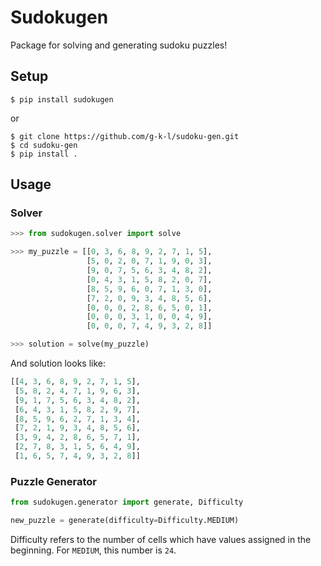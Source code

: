 # Sudokugen

Package for solving and generating sudoku puzzles!

## Setup
```shell
$ pip install sudokugen
```

or

```shell
$ git clone https://github.com/g-k-l/sudoku-gen.git
$ cd sudoku-gen
$ pip install .
```


## Usage

### Solver

```python
>>> from sudokugen.solver import solve

>>> my_puzzle = [[0, 3, 6, 8, 9, 2, 7, 1, 5],
                 [5, 0, 2, 0, 7, 1, 9, 0, 3],
                 [9, 0, 7, 5, 6, 3, 4, 8, 2],
                 [0, 4, 3, 1, 5, 8, 2, 0, 7],
                 [8, 5, 9, 6, 0, 7, 1, 3, 0],
                 [7, 2, 0, 9, 3, 4, 8, 5, 6],
                 [0, 0, 0, 2, 8, 6, 5, 0, 1],
                 [0, 0, 0, 3, 1, 0, 0, 4, 9],
                 [0, 0, 0, 7, 4, 9, 3, 2, 8]]

>>> solution = solve(my_puzzle)
```

And solution looks like:
```python
[[4, 3, 6, 8, 9, 2, 7, 1, 5],
 [5, 8, 2, 4, 7, 1, 9, 6, 3],
 [9, 1, 7, 5, 6, 3, 4, 8, 2],
 [6, 4, 3, 1, 5, 8, 2, 9, 7],
 [8, 5, 9, 6, 2, 7, 1, 3, 4],
 [7, 2, 1, 9, 3, 4, 8, 5, 6],
 [3, 9, 4, 2, 8, 6, 5, 7, 1],
 [2, 7, 8, 3, 1, 5, 6, 4, 9],
 [1, 6, 5, 7, 4, 9, 3, 2, 8]]
```

### Puzzle Generator

```python
from sudokugen.generator import generate, Difficulty

new_puzzle = generate(difficulty=Difficulty.MEDIUM)
```

Difficulty refers to the number of cells which have values assigned in the beginning. For `MEDIUM`, this number is `24`.
